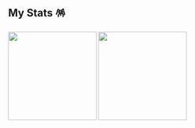 ## My Stats 🪅

<a href="https://github.com/anuraghazra/github-readme-stats">
  <img height=180 align="left" src="https://github-readme-stats.vercel.app/api/top-langs/?username=preticure&theme=omni&count_private=true" />
</a>
<a href="https://github.com/anuraghazra/github-readme-stats">
  <img height=180 align="left" src="https://github-readme-stats.vercel.app/api?username=preticure&theme=omni&count_private=true&show_icons=true" />
</a>
